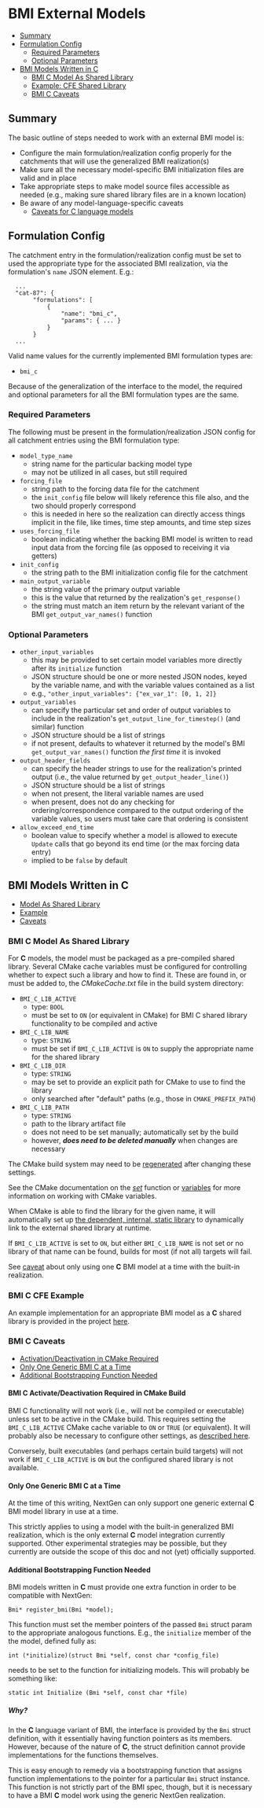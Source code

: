 # BMI External Models

* [Summary](#summary)
* [Formulation Config](#formulation-config)
    * [Required Parameters](#required-parameters)
    * [Optional Parameters](#optional-parameters)
* [BMI Models Written in C](#bmi-models-written-in-c)
    * [BMI C Model As Shared Library](#bmi-c-shared-library)
    * [Example: CFE Shared Library](#bmi-c-cfe-example)
    * [BMI C Caveats](#bmi-c-caveats)

## Summary

The basic outline of steps needed to work with an external BMI model is:
  * Configure the main formulation/realization config properly for the catchments that will use the generalized BMI realization(s) 
  * Make sure all the necessary model-specific BMI initialization files are valid and in place
  * Take appropriate steps to make model source files accessible as needed (e.g., making sure shared library files are in a known location)
  * Be aware of any model-language-specific caveats 
    * [Caveats for C language models](#bmi-c-caveats)

[//]: # (TODO: what does the realization config need to look like?)

[//]: # (TODO: Python, C++, and Fortran )

## Formulation Config

The catchment entry in the formulation/realization config must be set to used the appropriate type for the associated BMI realization, via the formulation's `name` JSON element.  E.g.:

      ...
      "cat-87": {
           "formulations": [
               {
                   "name": "bmi_c",
                   "params": { ... }
               }
           }
      ...
  
Valid name values for the currently implemented BMI formulation types are:

* `bmi_c`

Because of the generalization of the interface to the model, the required and optional parameters for all the BMI formulation types are the same.  

### Required Parameters
The following must be present in the formulation/realization JSON config for all catchment entries using the BMI formulation type:

* `model_type_name`
  * string name for the particular backing model type
  * may not be utilized in all cases, but still required
* `forcing_file`
  * string path to the forcing data file for the catchment
  * the `init_config` file below will likely reference this file also, and the two should properly correspond
  * this is needed in here so the realization can directly access things implicit in the file, like times, time step amounts, and time step sizes
* `uses_forcing_file`
  * boolean indicating whether the backing BMI model is written to read input data from the forcing file (as opposed to receiving it via getters)
* `init_config` 
  * the string path to the BMI initialization config file for the catchment
* `main_output_variable` 
  * the string value of the primary output variable
  * this is the value that returned by the realization's `get_response()`
  * the string must match an item return by the relevant variant of the BMI `get_output_var_names()` function
  
### Optional Parameters
* `other_input_variables`
  * this may be provided to set certain model variables more directly after its `initialize` function
  * JSON structure should be one or more nested JSON nodes, keyed by the variable name, and with the variable values contained as a list
  * e.g.,  `"other_input_variables": {"ex_var_1": [0, 1, 2]}`
* `output_variables`
  * can specify the particular set and order of output variables to include in the realization's `get_output_line_for_timestep()` (and similar) function
  * JSON structure should be a list of strings
  * if not present, defaults to whatever it returned by the model's BMI `get_output_var_names()` function *the first time* it is invoked
* `output_header_fields`
  * can specify the header strings to use for the realization's printed output (i.e., the value returned by `get_output_header_line()`)
  * JSON structure should be a list of strings
  * when not present, the literal variable names are used
  * when present, does not do any checking for ordering/correspondence compared to the output ordering of the variable values, so users must take care that ordering is consistent
* `allow_exceed_end_time`
  * boolean value to specify whether a model is allowed to execute `Update` calls that go beyond its end time (or the max forcing data entry)
  * implied to be `false` by default
  
## BMI Models Written in C

* [Model As Shared Library](#bmi-c-model-as-shared-library)
* [Example](#bmi-c-cfe-example)
* [Caveats](#bmi-c-caveats)

### BMI C Model As Shared Library

For **C** models, the model must be packaged as a pre-compiled shared library.  Several CMake cache variables must be configured for controlling whether to expect such a library and how to find it.  These are found in, or must be added to, the _CMakeCache.txt_ file in the build system directory:

* `BMI_C_LIB_ACTIVE` 
  * type: `BOOL` 
  * must be set to `ON` (or equivalent in CMake) for BMI C shared library functionality to be compiled and active
* `BMI_C_LIB_NAME`
  * type: `STRING `
  * must be set if `BMI_C_LIB_ACTIVE` is `ON` to supply the appropriate name for the shared library
* `BMI_C_LIB_DIR`
  * type: `STRING`
  * may be set to provide an explicit path for CMake to use to find the library
  * only searched after "default" paths (e.g., those in `CMAKE_PREFIX_PATH`)
* `BMI_C_LIB_PATH`
  * type: `STRING`
  * path to the library artifact file 
  * does not need to be set manually; automatically set by the build
  * however, **_does need to be deleted manually_** when changes are necessary
  
The CMake build system may need to be [regenerated](BUILDS_AND_CMAKE.md#regenerating) after changing these settings.

See the CMake documentation on the *[set](https://cmake.org/cmake/help/latest/command/set.html)* function or [variables](https://cmake.org/cmake/help/latest/manual/cmake-language.7.html#cmake-language-variables) for more information on working with CMake variables. 

When CMake is able to find the library for the given name, it will automatically set up [the dependent, internal, static library](../src/realizations/catchment/CMakeLists.txt) to dynamically link to the external shared library at runtime.  

If `BMI_C_LIB_ACTIVE` is set to `ON`, but either `BMI_C_LIB_NAME` is not set or no library of that name can be found, builds for most (if not all) targets will fail.

See [caveat](#only-one-generic-bmi-c-at-a-time) about only using one **C** BMI model at a time with the built-in realization.

### BMI C CFE Example

An example implementation for an appropriate BMI model as a **C** shared library is provided in the project [here](../extern/cfe).

### BMI C Caveats

* [Activation/Deactivation in CMake Required](#bmi-c-activatedeactivation-required-in-cmake-build)
* [Only One Generic BMI C at a Time](#only-one-generic-bmi-c-at-a-time)
* [Additional Bootstrapping Function Needed](#additional-bootstrapping-function-needed)

#### BMI C Activate/Deactivation Required in CMake Build

BMI C functionality will not work (i.e., will not be compiled or executable) unless set to be active in the CMake build.  This requires setting the `BMI_C_LIB_ACTIVE` CMake cache variable to `ON` or `TRUE` (or equivalent).  It will probably also be necessary to configure other settings, as [described here](#bmi-c-model-as-shared-library). 

Conversely, built executables (and perhaps certain build targets) will not work if `BMI_C_LIB_ACTIVE` is `ON` but the configured shared library is not available.

#### Only One Generic BMI C at a Time

At the time of this writing, NextGen can only support one generic external **C** BMI model library in use at a time.  

This strictly applies to using a model with the built-in generalized BMI realization, which is the only external **C** model integration currently supported.  Other experimental strategies may be possible, but they currently are outside the scope of this doc and not (yet) officially supported.

#### Additional Bootstrapping Function Needed

BMI models written in **C** must provide one extra function in order to be compatible with NextGen: 
    
    Bmi* register_bmi(Bmi *model);

This function must set the member pointers of the passed `Bmi` struct param to the appropriate analogous functions.  E.g., the `initialize` member of the the model, defined fully as:
 
    int (*initialize)(struct Bmi *self, const char *config_file)
 
 needs to be set to the function for initializing models.  This will probably be something like:
 
    static int Initialize (Bmi *self, const char *file)

##### Why?
In the **C** language variant of BMI, the interface is  provided by the `Bmi` struct definition, with it essentially having  function pointers as its members.  However, because of the nature of **C**, the struct definition cannot provide implementations for the functions themselves.

This is easy enough to remedy via a bootstrapping function that assigns function implementations to the pointer for a particular `Bmi` struct instance.  This function is not strictly part of the BMI spec, though, but it is necessary to have a BMI **C** model work using the generic NextGen realization.
